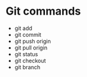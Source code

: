 Git commands
============

- git add
- git commit
- git push origin <branch-name>
- git pull origin <branch-name>
- git status
- git checkout <branch-name>
- git branch